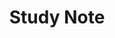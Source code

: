 ---
layout: category
taxonomy: Study Note
title: Study Note
permalink: "/studies/"
author_profile: true
---